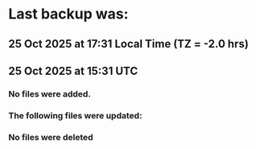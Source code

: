 # Last backup was:
## 25 Oct 2025 at 17:31 Local Time (TZ = -2.0 hrs)  
## 25 Oct 2025 at 15:31 UTC 

### No files were added.

### The following files were updated:

### No files were deleted 
